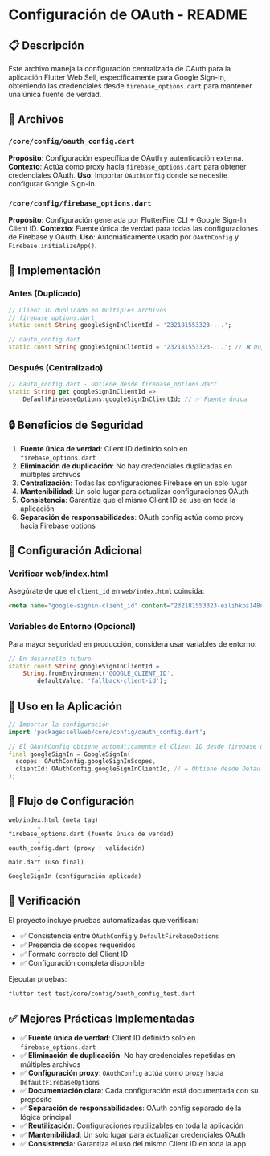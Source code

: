 # Configuración de OAuth - README

## 📋 Descripción

Este archivo maneja la configuración centralizada de OAuth para la aplicación Flutter Web Sell, específicamente para Google Sign-In, obteniendo las credenciales desde `firebase_options.dart` para mantener una única fuente de verdad.

## 🔧 Archivos

### `/core/config/oauth_config.dart`
**Propósito**: Configuración específica de OAuth y autenticación externa.
**Contexto**: Actúa como proxy hacia `firebase_options.dart` para obtener credenciales OAuth.
**Uso**: Importar `OAuthConfig` donde se necesite configurar Google Sign-In.

### `/core/config/firebase_options.dart`
**Propósito**: Configuración generada por FlutterFire CLI + Google Sign-In Client ID.
**Contexto**: Fuente única de verdad para todas las configuraciones de Firebase y OAuth.
**Uso**: Automáticamente usado por `OAuthConfig` y `Firebase.initializeApp()`.

## 🚀 Implementación

### Antes (Duplicado)
```dart
// Client ID duplicado en múltiples archivos
// firebase_options.dart
static const String googleSignInClientId = '232181553323-...';

// oauth_config.dart  
static const String googleSignInClientId = '232181553323-...'; // ❌ Duplicado
```

### Después (Centralizado)
```dart
// oauth_config.dart - Obtiene desde firebase_options.dart
static String get googleSignInClientId => 
    DefaultFirebaseOptions.googleSignInClientId; // ✅ Fuente única
```

## 🔒 Beneficios de Seguridad

1. **Fuente única de verdad**: Client ID definido solo en `firebase_options.dart`
2. **Eliminación de duplicación**: No hay credenciales duplicadas en múltiples archivos
3. **Centralización**: Todas las configuraciones Firebase en un solo lugar
4. **Mantenibilidad**: Un solo lugar para actualizar configuraciones OAuth
5. **Consistencia**: Garantiza que el mismo Client ID se use en toda la aplicación
6. **Separación de responsabilidades**: OAuth config actúa como proxy hacia Firebase options

## 🔧 Configuración Adicional

### Verificar web/index.html
Asegúrate de que el `client_id` en `web/index.html` coincida:
```html
<meta name="google-signin-client_id" content="232181553323-eilihkps148nu7dp45cole4mlr7pkf1d.apps.googleusercontent.com">
```

### Variables de Entorno (Opcional)
Para mayor seguridad en producción, considera usar variables de entorno:
```dart
// En desarrollo futuro
static const String googleSignInClientId = 
    String.fromEnvironment('GOOGLE_CLIENT_ID', 
        defaultValue: 'fallback-client-id');
```

## 📱 Uso en la Aplicación

```dart
// Importar la configuración
import 'package:sellweb/core/config/oauth_config.dart';

// El OAuthConfig obtiene automáticamente el Client ID desde firebase_options.dart
final googleSignIn = GoogleSignIn(
  scopes: OAuthConfig.googleSignInScopes,
  clientId: OAuthConfig.googleSignInClientId, // ← Obtiene desde DefaultFirebaseOptions
);
```

## 🔗 Flujo de Configuración

```
web/index.html (meta tag)
        ↓
firebase_options.dart (fuente única de verdad)
        ↓
oauth_config.dart (proxy + validación)
        ↓  
main.dart (uso final)
        ↓
GoogleSignIn (configuración aplicada)
```

## 🧪 Verificación

El proyecto incluye pruebas automatizadas que verifican:
- ✅ Consistencia entre `OAuthConfig` y `DefaultFirebaseOptions`
- ✅ Presencia de scopes requeridos
- ✅ Formato correcto del Client ID
- ✅ Configuración completa disponible

Ejecutar pruebas:
```bash
flutter test test/core/config/oauth_config_test.dart
```

## ✅ Mejores Prácticas Implementadas

- ✅ **Fuente única de verdad**: Client ID definido solo en `firebase_options.dart`
- ✅ **Eliminación de duplicación**: No hay credenciales repetidas en múltiples archivos
- ✅ **Configuración proxy**: `OAuthConfig` actúa como proxy hacia `DefaultFirebaseOptions`
- ✅ **Documentación clara**: Cada configuración está documentada con su propósito
- ✅ **Separación de responsabilidades**: OAuth config separado de la lógica principal
- ✅ **Reutilización**: Configuraciones reutilizables en toda la aplicación
- ✅ **Mantenibilidad**: Un solo lugar para actualizar credenciales OAuth
- ✅ **Consistencia**: Garantiza el uso del mismo Client ID en toda la app
